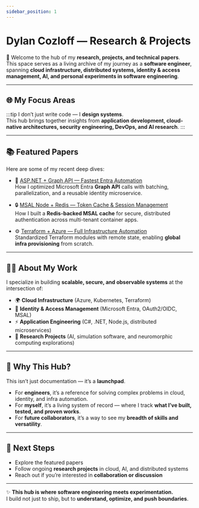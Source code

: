 ```yaml
---
sidebar_position: 1
---
```


# Dylan Cozloff — Research & Projects

🚀 Welcome to the hub of my **research, projects, and technical papers**.  
This space serves as a living archive of my journey as a **software engineer**, spanning **cloud infrastructure, distributed systems, identity & access management, AI, and personal experiments in software engineering**.

---

## 🌐 My Focus Areas

:::tip
I don’t just write code — I **design systems**.  
This hub brings together insights from **application development, cloud-native architectures, security engineering, DevOps, and AI research**.
:::

---

## 📚 Featured Papers

Here are some of my recent deep dives:

- 🔑 [ASP.NET + Graph API — Fastest Entra Automation](./entra/graph-automation-optimize)  
  How I optimized Microsoft Entra **Graph API** calls with batching, parallelization, and a reusable identity microservice.

- 🔒 [MSAL Node + Redis — Token Cache & Session Management](./redis-session-management)  
  How I built a **Redis-backed MSAL cache** for secure, distributed authentication across multi-tenant container apps.

- ⚙️ [Terraform + Azure — Full Infrastructure Automation](./terraform/)  
  Standardized Terraform modules with remote state, enabling **global infra provisioning** from scratch.

---

## 🧑‍💻 About My Work

I specialize in building **scalable, secure, and observable systems** at the intersection of:

- 🌍 **Cloud Infrastructure** (Azure, Kubernetes, Terraform)
- 🔐 **Identity & Access Management** (Microsoft Entra, OAuth2/OIDC, MSAL)
- ⚡ **Application Engineering** (C#, .NET, Node.js, distributed microservices)
- 🧠 **Research Projects** (AI, simulation software, and neuromorphic computing explorations)

---

## 🌟 Why This Hub?

This isn’t just documentation — it’s a **launchpad**.

- For **engineers**, it’s a reference for solving complex problems in cloud, identity, and infra automation.
- For **myself**, it’s a living system of record — where I track **what I’ve built, tested, and proven works**.
- For **future collaborators**, it’s a way to see my **breadth of skills and versatility**.

---

## 🔭 Next Steps

- Explore the featured papers
- Follow ongoing **research projects** in cloud, AI, and distributed systems
- Reach out if you’re interested in **collaboration or discussion**

---

✨ **This hub is where software engineering meets experimentation.**  
I build not just to ship, but to **understand, optimize, and push boundaries**.
